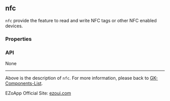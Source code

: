 ## nfc
`nfc` provide the feature to read and write NFC tags or other NFC enabled devices.

### Properties

### API
None


----------
Above is the description of `nfc`. For more information, please back to [GK-Components-List](https://github.com/ezoapp/Learn-GK-Components).

EZoApp Official Site: [ezoui.com](https://ezoui.com/)
